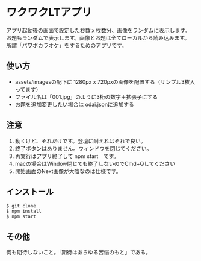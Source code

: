 # ワクワクLTアプリ

アプリ起動後の画面で設定した秒数ｘ枚数分、画像をランダムに表示します。
お題もランダムで表示します。画像とお題は全てローカルから読み込みます。
所謂「パワポカラオケ」をするためのアプリです。

## 使い方

- assets/imagesの配下に 1280px x 720pxの画像を配置する（サンプル3枚入ってます）
- ファイル名は「001.jpg」のように3桁の数字＋拡張子にする
- お題を追加変更したい場合は odai.jsonに追加する

## 注意

1. 動くけど、それだけです。登壇に耐えればそれで良い。
2. 終了ボタンはありません。ウィンドウを閉じてください。
3. 再実行はアプリ終了して npm start　です。
4. macの場合はWindow閉じても終了しないのでCmd+Qしてください
5. 開始画面のNext画像が大嘘なのは仕様です。

## インストール

```
$ git clone 
$ npm install
$ npm start
```

## その他
何も期待しないこと。「期待はあらゆる苦悩のもと」である。